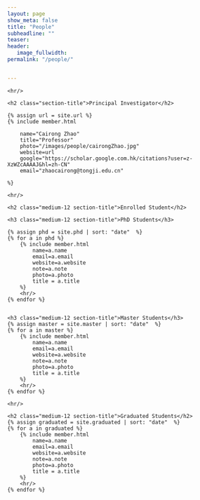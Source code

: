 ```yaml
---
layout: page
show_meta: false
title: "People"
subheadline: ""
teaser: 
header:
   image_fullwidth: 
permalink: "/people/"


---
```


<div class="row"> 

	<hr/>

	<h2 class="section-title">Principal Investigator</h2>

	{% assign url = site.url %}
    {% include member.html 
   
   		name="Cairong Zhao" 
   		title="Professor" 
   		photo="/images/people/cairongZhao.jpg" 
   		website=url
   		google="https://scholar.google.com.hk/citations?user=z-XzWZcAAAAJ&hl=zh-CN" 
   		email="zhaocairong@tongji.edu.cn"
   
   	%}
	
	<hr/>

	<h2 class="medium-12 section-title">Enrolled Student</h2>

	<h3 class="medium-12 section-title">PhD Students</h3>

	{% assign phd = site.phd | sort: "date"  %}
	{% for a in phd %}
		{% include member.html 
            name=a.name 
            email=a.email 
            website=a.website 
            note=a.note 
			photo=a.photo
			title = a.title
        %}
		<hr/>
	{% endfor %}


	<h3 class="medium-12 section-title">Master Students</h3>
	{% assign master = site.master | sort: "date"  %}
	{% for a in master %}
		{% include member.html 
            name=a.name 
            email=a.email 
            website=a.website 
            note=a.note 
			photo=a.photo
			title = a.title 
		%}
		<hr/>
	{% endfor %}

	<hr/>

	<h2 class="medium-12 section-title">Graduated Students</h2>
	{% assign graduated = site.graduated | sort: "date"  %}
	{% for a in graduated %}	
		{% include member.html 
            name=a.name 
            email=a.email 
            website=a.website 
            note=a.note 
			photo=a.photo
			title = a.title 
		%}
		<hr/>
	{% endfor %}

</div>




